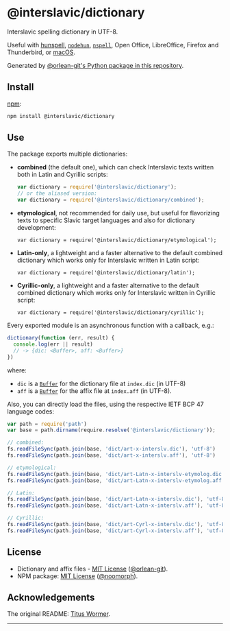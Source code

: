 # @interslavic/dictionary

Interslavic spelling dictionary in UTF-8.

Useful with [hunspell][], [`nodehun`][nodehun], [`nspell`][nspell],
Open Office, LibreOffice, Firefox and Thunderbird, or [macOS][].

Generated by [@orlean-git's Python package in this repository](../hunspell).

## Install

[npm][]:

```sh
npm install @interslavic/dictionary
```

## Use

The package exports multiple dictionaries:

* **combined** (the default one), which can check Interslavic texts written
both in Latin and Cyrillic scripts:
    ```js
    var dictionary = require('@interslavic/dictionary');
    // or the aliased version:
    var dictionary = require('@interslavic/dictionary/combined');
    ```
* **etymological**, not recommended for daily use, but useful for flavorizing
texts to specific Slavic target languages and also for dictionary development:
    ```
    var dictionary = require('@interslavic/dictionary/etymological');
    ```
* **Latin-only**, a lightweight and a faster alternative to the default combined
dictionary which works only for Interslavic written in Latin script:
    ```
    var dictionary = require('@interslavic/dictionary/latin');
    ```
* **Cyrillic-only**, a lightweight and a faster alternative to the default combined
dictionary which works only for Interslavic written in Cyrillic script:
    ```
    var dictionary = require('@interslavic/dictionary/cyrillic');
    ```

Every exported module is an asynchronous function with a callback, e.g.:

```js
dictionary(function (err, result) {
  console.log(err || result)
  // -> {dic: <Buffer>, aff: <Buffer>}
})
```

where:

* `dic` is a [`Buffer`][buffer] for the dictionary file at `index.dic` (in UTF-8)
* `aff` is a [`Buffer`][buffer] for the affix file at `index.aff` (in UTF-8).

Also, you can directly load the files, using the respective IETF BCP 47 language codes:

```js
var path = require('path')
var base = path.dirname(require.resolve('@interslavic/dictionary'));

// combined:
fs.readFileSync(path.join(base, 'dict/art-x-interslv.dic'), 'utf-8')
fs.readFileSync(path.join(base, 'dict/art-x-interslv.aff'), 'utf-8')

// etymological:
fs.readFileSync(path.join(base, 'dict/art-Latn-x-interslv-etymolog.dic'), 'utf-8')
fs.readFileSync(path.join(base, 'dict/art-Latn-x-interslv-etymolog.aff'), 'utf-8')

// Latin:
fs.readFileSync(path.join(base, 'dict/art-Latn-x-interslv.dic'), 'utf-8')
fs.readFileSync(path.join(base, 'dict/art-Latn-x-interslv.aff'), 'utf-8')

// Cyrillic:
fs.readFileSync(path.join(base, 'dict/art-Cyrl-x-interslv.dic'), 'utf-8')
fs.readFileSync(path.join(base, 'dict/art-Cyrl-x-interslv.aff'), 'utf-8')
```

## License

* Dictionary and affix files - [MIT License](../hunspell/LICENSE) ([@orlean-git](https://github.com/orlean-git)).
* NPM package: [MIT License](LICENSE) ([@noomorph](https://github.com/noomorph)).

## Acknowledgements

The original README: [Titus Wormer](https://github.com/wooorm/dictionaries/blob/854acac83af4c934100d23159a0d55ebea43a666/dictionaries/en/readme.md).

---

[hunspell]: https://hunspell.github.io

[nodehun]: https://github.com/nathanjsweet/nodehun

[nspell]: https://github.com/wooorm/nspell

[macos]: https://apple.stackexchange.com/questions/11827/easy-way-to-install-additional-spell-check-dictionaries-for-os-x/11842

[source]: http://wordlist.aspell.net/dicts/

[npm]: https://docs.npmjs.com/cli/install

[dictionaries]: https://github.com/wooorm/dictionaries

[buffer]: https://nodejs.org/api/buffer.html#buffer_buffer

